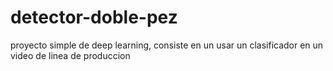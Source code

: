 # detector-doble-pez
proyecto simple de deep learning, consiste en un usar un clasificador en un video de linea de produccion
